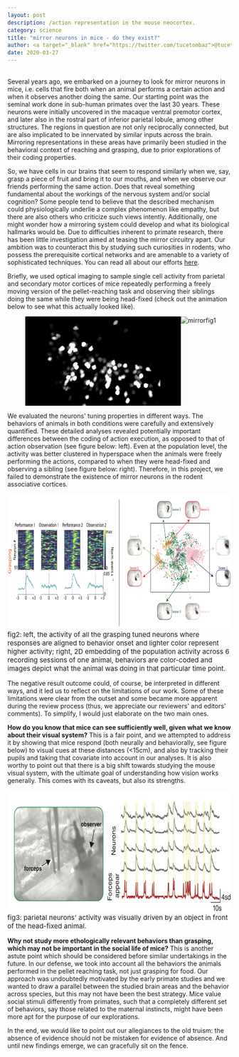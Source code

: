 ```yaml
---
layout: post
description: /action representation in the mouse neocortex.
category: science
title: "mirror neurons in mice - do they exist?"
author: <a target="_blank" href="https://twitter.com/tucetombaz">@tucetombaz</a>
date: 2020-03-27
---
```

<br/>
Several years ago, we embarked on a journey to look for mirror neurons in mice, i.e. cells that fire both when an animal performs a certain action and when it observes another doing the same. Our starting point was the seminal work done in sub-human primates over the last 30 years. These neurons were initially uncovered in the macaque ventral premotor cortex, and later also in the rostral part of inferior parietal lobule, among other structures. The regions in question are not only reciprocally connected, but are also implicated to be innervated by similar inputs across the brain. Mirroring representations in these areas have primarily been studied in the behavioral context of reaching and grasping, due to prior explorations of their coding properties.

So, we have cells in our brains that seem to respond similarly when we, say, grasp a piece of fruit and bring it to our mouths, and when we observe our friends performing the same action. Does that reveal something fundamental about the workings of the nervous system and/or social cognition? Some people tend to believe that the described mechanism could physiologically underlie a complex phenomenon like empathy, but there are also others who criticize such views intently. Additionally, one might wonder how a mirroring system could develop and what its biological hallmarks would be. Due to difficulties inherent to primate research, there has been little investigation aimed at teasing the mirror circuitry apart. Our ambition was to counteract this by studying such curiosities in rodents, who possess the prerequisite cortical networks and are amenable to a variety of sophisticated techniques. You can read all about our efforts <a target="_blank" href="https://www.nature.com/articles/s41598-020-62089-6">here</a>.

Briefly, we used optical imaging to sample single cell activity from parietal and secondary motor cortices of mice repeatedly performing a freely moving version of the pellet-reaching task and observing their siblings doing the same while they were being head-fixed (check out the animation below to see what this actually looked like).

<p class="text-center" style="font-size:11px">
  <figure class="half" style="display:flex">
    <img class="img-custom" alt="mirrorfig0" src="/img/mirror_fig0.gif" height="200" width="350">
    <img class="img-custom" alt="mirrorfig1" src="/img/mirror_fig1.gif" height="200" width="350"> 
    <br/>
    <caption align="bottom">fig1: left, 1p calcium imaging; right, the pellet-reasching task.</caption>
  </figure>
</p>

We evaluated the neurons' tuning properties in different ways. The behaviors of animals in both conditions were carefully and extensively quantified. These detailed analyses revealed potentially important differences between the coding of action execution, as opposed to that of action observation (see figure below: left). Even at the population level, the activity was better clustered in hyperspace when the animals were freely performing the actions, compared to when they were head-fixed and observing a sibling (see figure below: right). Therefore, in this project, we failed to demonstrate the existence of mirror neurons in the rodent associative cortices.

<p class="text-center" style="font-size:15px">
  <img class="img-custom" alt="mirrorfig2" src="/img/mirror_fig2.png" height="300" width="700"/>
  <br/>
  <caption align="bottom">fig2: left, the activity of all the grasping tuned neurons where responses are aligned to behavior onset and lighter color represent higher activity; right, 2D embedding of the population activity across 6 recording sessions of one animal, behaviors are color-coded and images depict what the animal was doing in that particular time point.</caption>
</p>

The negative result outcome could, of course, be interpreted in different ways, and it led us to reflect on the limitations of our work. Some of these limitations were clear from the outset and some became more apparent during the review process (thus, we appreciate our reviewers' and editors' comments). To simplify, I would just elaborate on the two main ones.

**How do you know that mice can see sufficiently well, given what we know about their visual system?** This is a fair point, and we attempted to address it by showing that mice respond (both neurally and behaviorally, see figure below) to visual cues at these distances (&lt;15cm), and also by tracking their pupils and taking that covariate into account in our analyses. It is also worthy to point out that there is a big shift towards studying the mouse visual system, with the ultimate goal of understanding how vision works generally. This comes with its caveats, but also its strengths.

<p class="text-center" style="font-size:15px">
  <img class="img-custom" alt="mirrorfig2" src="/img/mirror_fig3.png" height="270" width="700"/>
  <br/>
  <caption align="bottom">fig3: parietal neurons' activity was visually driven by an object in front of the head-fixed animal.</caption>
</p>

**Why not study more ethologically relevant behaviors than grasping, which may not be important in the social life of mice?** This is another astute point which should be considered before similar undertakings in the future. In our defense, we took into account all the behaviors the animals performed in the pellet reaching task, not just grasping for food. Our approach was undoubtedly motivated by the early primate studies and we wanted to draw a parallel between the studied brain areas and the behavior across species, but this may not have been the best strategy. Mice value social stimuli differently from primates, such that a completely different set of behaviors, say those related to the maternal instincts, might have been more apt for the purpose of our explorations.

In the end, we would like to point out our allegiances to the old truism: the absence of evidence should not be mistaken for evidence of absence. And until new findings emerge, we can gracefully sit on the fence.

